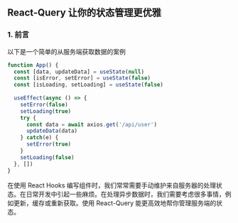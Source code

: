 ## React-Query 让你的状态管理更优雅

### 1. 前言

以下是一个简单的从服务端获取数据的案例

```jsx
function App() {
  const [data, updateData] = useState(null)
  const [isError, setError] = useState(false)
  const [isLoading, setLoading] = useState(false)
  
  useEffect(async () => {
    setError(false)
    setLoading(true)
    try {
      const data = await axios.get('/api/user')
      updateData(data)
    } catch(e) {
      setError(true)
    }
    setLoading(false)
  }, [])
}
```

在使用  React Hooks 编写组件时，我们常常需要手动维护来自服务器的处理状态。在日常开发中引起一些麻烦。在处理异步数据时，我们需要考虑很多事情，例如更新，缓存或重新获取。使用 React-Query 能更高效地帮你管理服务端的状态。

